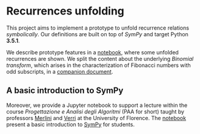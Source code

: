 
# Recurrences unfolding

This project aims to implement a prototype to unfold recurrence
relations *symbolically*. Our definitions are built on top of *SymPy*
and target Python **3.5.1**.

We describe prototype features in a [notebook][recurrences-unfolding], 
where some unfolded recurrences are shown. We split the content 
about the underlying *Binomial transform*, which arises
in the characterization of Fibonacci numbers with odd subscripts, 
in a [companion document][companion].


## A basic introduction to SymPy

Moreover, we provide a Jupyter notebook to support a lecture within the course
*Progettazione e Analisi degli Algoritmi* (PAA for short) taught
by professors [Merlini] and [Verri] at the University of Florence. The [notebook][here]
present a basic introduction to [SymPy] for students.

[Verri]:http://www.dsi.unifi.it/~cecilia/
[Merlini]:http://local.disia.unifi.it/merlini/
[here]:http://nbviewer.jupyter.org/github/massimo-nocentini/PhD/blob/master/courses/paa/sympy-notebook/an-introduction-to-sympy.ipynb?flush_cache=true
[SymPy]:http://www.sympy.org/en/index.html
[recurrences-unfolding]:http://nbviewer.jupyter.org/github/massimo-nocentini/PhD/blob/master/courses/paa/sympy-notebook/recurrences-unfolding.ipynb?flush_cache=true
[companion]:http://nbviewer.jupyter.org/github/massimo-nocentini/PhD/blob/master/courses/paa/sympy-notebook/binomial-transform-applied-to-fibonacci-numbers.ipynb?flush_cache=true
